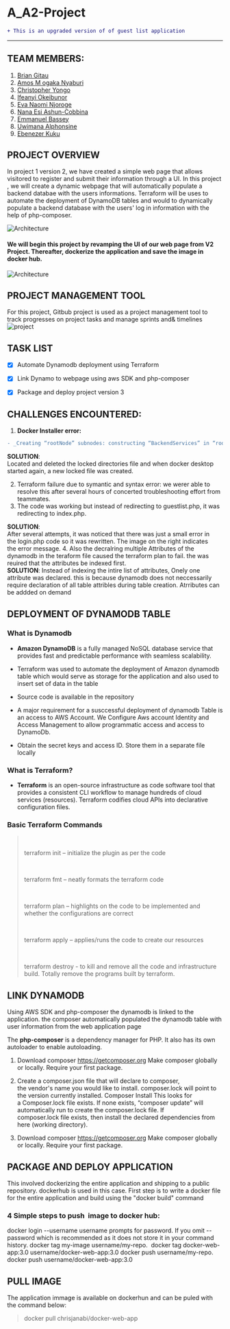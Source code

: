 # A_A2-Project
```diff
+ This is an upgraded version of of guest list application
```
--- 
## TEAM MEMBERS:

1. [Brian Gitau](https://www.linkedin.com/in/brian-gitau-520430137/)
2. [Amos M ogaka Nyaburi](https://www.linkedin.com/in/amos-nyaburi/)
3. [Christopher Yongo](https://www.linkedin.com/in/chris-yongo-a6178527/)
4. [Ifeanyi Okeibunor](https://www.linkedin.com/in/ifeanyi-ambrose-okeibunor/)
4. [Eva Naomi Njoroge](https://www.linkedin.com/in/eva-naomi-njoroge-ab26944b/)
5. [Nana Esi Ashun-Cobbina](https://www.linkedin.com/in/nana-esi-a-2341aa157/)
6. [Emmanuel Bassey](https://www.linkedin.com/in/drillebassey/)
7. [Uwimana Alphonsine](https://www.linkedin.com/in/uwimana-alphonsine-90023b108/)
8. [Ebenezer Kuku](https://www.linkedin.com/in/thekukuebenezer/)


## PROJECT OVERVIEW
In project 1 version 2, we have created a simple web page that allows visitored to register and submit their information through a UI. In this project , we will create a dynamic webpage that will automatically populate a backend databae with the users informations. Terraform will be uses to automate the deployment of DynamoDB tables and would to dynamically populate a backend database with the users' log in information with the help of php-composer.

![Architecture](https://user-images.githubusercontent.com/104580680/235295691-9b1091e2-1236-4065-a836-753ab7051895.JPG)

#### We will begin this project by revamping the UI of our web page from V2 Project. Thereafter, dockerize the  application and save the image in docker hub.
![Architecture](/artifacts/login%20page.png)

## PROJECT MANAGEMENT TOOL
 For this project, Gitbub project is used as a project management tool to track progresses on project tasks and manage sprints and& timelines
![project](/artifacts/github%20project.JPG)
   
## TASK LIST
- [x] Automate Dynamodb deployment using Terraform
- [x] Link Dynamo to webpage using aws SDK and php-composer
- [x] Package and deploy project version 3  


## CHALLENGES ENCOUNTERED:
1. **Docker Installer error:** <br>
```diff
- _Creating “rootNode” subnodes: constructing “BackendServices” in “rootNode”: writing locks to lock-directories: reading path to AppData\Roaming\Docker\locked-directories: parsing JSON: invalid character "\x00". looking for the beginning of value_
```
**SOLUTION**:<br>
 Located and deleted the locked directories file and when docker desktop started again, a new locked file was created.
 
2. Terraform failure due to symantic and syntax error: we werer able to resolve this after several hours of concerted troubleshooting effort from teammates.
3. The code was working but instead of redirecting to guestlist.php, it was redirecting to index.php. 

**SOLUTION**:<br>
After several attempts, it was noticed that there was just a small error in the login.php code so it was rewritten.
The image on the right indicates the error message.
4. Also the decralring multiple Attributes of the dynamodb in the teraform file caused the terraform plan to fail. the was reuired that the attributes be indexed first. <br>
**SOLUTION**: Instead of indexing the intire list of attributes, Onely one attribute was declared. this is because dynamodb does not neccessarily require declaration of all table attribles during table creation. Atrributes can be addded on demand

## DEPLOYMENT OF DYNAMODB TABLE
### What is Dynamodb
* **Amazon DynamoDB** is a fully managed NoSQL database service that provides fast and predictable performance with seamless scalability.
* Terraform was used to automate the deployment of Amazon dynamodb table which would serve as storage for the application and also used to insert set of data in the table
* Source code is available in the repository
* A major requirement for a susccessful deployment of dynamodb Table is an access to AWS Account. We Configure Aws account Identity and Access Management to allow programmatic access and access to DynamoDb.

* Obtain the secret keys and access ID. Store them in a separate file locally

### What is Terraform?
* **Terraform** is an open-source infrastructure as code software tool that provides a consistent CLI workflow to manage hundreds of cloud services (resources). Terraform codifies cloud APIs into declarative configuration files.

### Basic Terraform Commands

> <p><p>terraform init  – initialize the plugin as per the code</p>
> <p>terraform fmt      – neatly formats the terraform code</p>
> <p>terraform plan     – highlights on the code to be implemented and whether the configurations are correct</p>
> <p>terraform apply    – applies/runs the code to create our resources</p>
> <p>terraform destroy  - to kill and remove all the code and infrastructure build. Totally remove the programs built by terraform.</p> 

## LINK DYNAMODB
Using AWS SDK and php-composer the dynamodb is linked to the application. the composer automatically populated the dynamodb table with user information from the web application  page

The **php-composer** is a dependency manager for PHP. It also has its own autoloader to enable autoloading.
1. Download composer https://getcomposer.org
Make composer globally or locally.
Require your first package.
2. Create a composer.json file that will declare to composer, the vendor's name you would like to install.
composer.lock will point to the version currently installed.
Composer Install
This looks for a Composer.lock file exists. If none exists, “composer update” will automatically run to create the composer.lock file. If composer.lock file exists, then install the declared dependencies from here (working directory).

1. Download composer https://getcomposer.org
Make composer globally or locally.
Require your first package.

## PACKAGE AND DEPLOY APPLICATION
This involved dockerizing the entire application and shipping to a public repository. dockerhub is used in this case.
First step is to write a docker file for the entire application and build  using the "docker build" command

### 4 Simple steps to push  image to docker hub:
docker login --username username
prompts for password. If you omit --password which is recommended as it does not store it in your command history.
docker tag my-image username/my-repo. 
docker tag docker-web-app:3.0 username/docker-web-app:3.0
docker push username/my-repo.
docker push username/docker-web-app:3.0

## PULL IMAGE
The application immage is available on dockerhun and can be puled with the command below:
> docker pull chrisjanabi/docker-web-app



